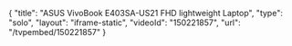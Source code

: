 {
    "title": "ASUS VivoBook E403SA-US21 FHD lightweight Laptop",
    "type": "solo",
    "layout": "iframe-static",
    "videoId": "150221857",
    "url": "\/tvpembed\/150221857"
}